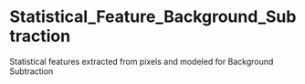 # Statistical_Feature_Background_Subtraction
Statistical features extracted from pixels and modeled for Background Subtraction
